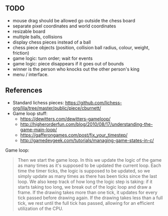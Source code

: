 ## TODO
* mouse drag should be allowed go outside the chess board
* separate pixel coordinates and world coordinates
* resizable board
* multiple balls, collisions
* display chess pieces instead of a ball
* chess piece objects (position, collision ball radius, colour, weight, friction)
* game logic: turn order; wait for events
* game logic: piece disappears if it goes out of bounds
* winner is the person who knocks out the other person's king
* menu / interface.

## References
* Standard lichess pieces: https://github.com/lichess-org/lila/tree/master/public/piece/cburnett/
* Game loop stuff:
  - <https://dewitters.com/dewitters-gameloop/>
  - <http://higherorderfun.com/blog/2010/08/17/understanding-the-game-main-loop/>
  - <https://gafferongames.com/post/fix_your_timestep/>
  - <http://gamedevgeek.com/tutorials/managing-game-states-in-c/>

Game loop:

> Then we start the game loop. In this we update the logic of the game as many times as it's supposed to be updated the current loop. Each time the timer ticks, the logic is supposed to be updated, so we simply update as many times as there has been ticks since the last loop. We also keep track of how long the logic step is taking: if it starts taking too long, we break out of the logic loop and draw a frame. If the drawing takes more than one tick, it updates for every tick passed before drawing again. If the drawing takes less than a full tick, we rest until the full tick has passed, allowing for an efficient utilization of the CPU. 
